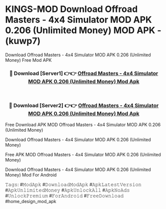 # KINGS-MOD Download Offroad Masters - 4x4 Simulator MOD APK 0.206 (Unlimited Money) MOD APK - (kuwp7)
Download Offroad Masters - 4x4 Simulator MOD APK 0.206 (Unlimited Money) Free Mod APK

<div align="center">
<h3>🔴 Download [Server1] 👉👉 <a href="https://apk-comot.site?title=Offroad_Masters_-_4x4_Simulator_MOD_APK_0.206_(Unlimited_Money)">Offroad Masters - 4x4 Simulator MOD APK 0.206 (Unlimited Money) Mod Apk</a></h3><br>

<h3>🔴 Download [Server2] 👉👉 <a href="https://apk-comot.site?title=Offroad_Masters_-_4x4_Simulator_MOD_APK_0.206_(Unlimited_Money)">Offroad Masters - 4x4 Simulator MOD APK 0.206 (Unlimited Money) Mod Apk</a></h3>
</div>


Free Download APK MOD Offroad Masters - 4x4 Simulator MOD APK 0.206 (Unlimited Money)

Download Offroad Masters - 4x4 Simulator MOD APK 0.206 (Unlimited Money) 

Free APK MOD Offroad Masters - 4x4 Simulator MOD APK 0.206 (Unlimited Money) 

Download Offroad Masters - 4x4 Simulator MOD APK 0.206 (Unlimited Money) Mod For Android

𝚃𝚊𝚐𝚜: #𝙼𝚘𝚍𝙰𝚙𝚔 #𝙳𝚘𝚠𝚗𝚕𝚘𝚊𝚍𝙼𝚘𝚍𝙰𝚙𝚔 #𝙰𝚙𝚔𝙻𝚊𝚝𝚎𝚜𝚝𝚅𝚎𝚛𝚜𝚒𝚘𝚗 #𝙰𝚙𝚔𝚄𝚗𝚕𝚒𝚖𝚒𝚝𝚎𝚍𝙼𝚘𝚗𝚎𝚢 #𝙰𝚙𝚔𝚄𝚗𝚕𝚘𝚌𝚔𝙰𝚕𝚕 #𝙰𝚙𝚔𝙽𝚘𝙰𝚍𝚜 #𝚄𝚗𝚕𝚘𝚌𝚔𝙿𝚛𝚎𝚖𝚒𝚞𝚖 #𝙵𝚘𝚛𝙰𝚗𝚍𝚛𝚘𝚒𝚍 #𝙵𝚛𝚎𝚎𝙳𝚘𝚠𝚗𝚕𝚘𝚊𝚍 #home_design_mod_apk